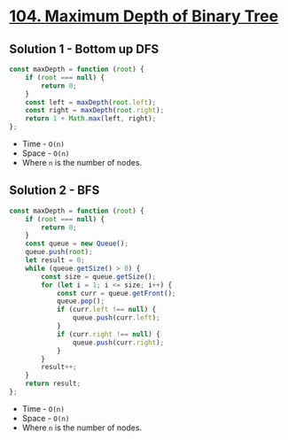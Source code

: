 # [104. Maximum Depth of Binary Tree](https://leetcode.com/problems/maximum-depth-of-binary-tree/)

## Solution 1 - Bottom up DFS

```js
const maxDepth = function (root) {
    if (root === null) {
        return 0;
    }
    const left = maxDepth(root.left);
    const right = maxDepth(root.right);
    return 1 + Math.max(left, right);
};
```

-   Time - `O(n)`
-   Space - `O(n)`
-   Where `n` is the number of nodes.

## Solution 2 - BFS

```js
const maxDepth = function (root) {
    if (root === null) {
        return 0;
    }
    const queue = new Queue();
    queue.push(root);
    let result = 0;
    while (queue.getSize() > 0) {
        const size = queue.getSize();
        for (let i = 1; i <= size; i++) {
            const curr = queue.getFront();
            queue.pop();
            if (curr.left !== null) {
                queue.push(curr.left);
            }
            if (curr.right !== null) {
                queue.push(curr.right);
            }
        }
        result++;
    }
    return result;
};
```

-   Time - `O(n)`
-   Space - `O(n)`
-   Where `n` is the number of nodes.
